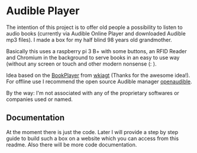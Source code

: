 # Audible Player
The intention of this project is to offer old people a possibility to listen to audio books (currently via Audible Online Player and downloaded Audible mp3 files). I made a box for my half blind 98 years old grandmother.

Basically this uses a raspberry pi 3 B+ with some buttons, an RFID Reader and Chromium in the background to serve books in an easy to use way (without any screen or touch and other modern nonsense (: ).

Idea based on the [BookPlayer](https://github.com/wkjagt/BookPlayer) from [wkjagt](https://github.com/wkjagt) (Thanks for the awesome idea!). For offline use I recommend the open source Audible manager [openaudible](https://github.com/openaudible/openaudible).

By the way: I'm not associated with any of the proprietary softwares or companies used or named.

## Documentation
At the moment there is just the code. Later I will provide a step by step guide to build such a box on a website which you can access from this readme. Also there will be more code documentation.
